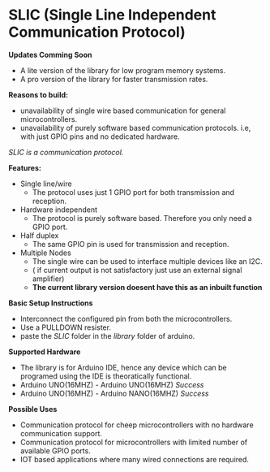 # SLIC (Single Line Independent Communication Protocol)

__Updates Comming Soon__
- A lite version of the library for low program memory systems.
- A pro  version of the library for faster transmission rates.

__Reasons to build:__
- unavailability of single wire based communication for general microcontrollers.
- unavailability of purely software based communication protocols. i.e, with just GPIO pins and no dedicated hardware.

_SLIC is a communication protocol._

__Features:__
- Single line/wire
  - The protocol uses just 1 GPIO port for both transmission and reception.
- Hardware independent
  - The protocol is purely software based. Therefore you only need a GPIO port.
- Half duplex
  - The same GPIO pin is used for transmission and reception.
- Multiple Nodes
  - The single wire can be used to interface multiple devices like an I2C.
  - ( if current output is not satisfactory just use an external signal amplifier)
  - __The current library version doesent have this as an inbuilt function__

__Basic Setup Instructions__
- Interconnect the configured pin from both the microcontrollers.
- Use a PULLDOWN resister.
- paste the _SLIC_ folder in the _library_ folder of arduino.

__Supported Hardware__
- The library is for Arduino IDE, hence any device which can be programed using the IDE is theoratically functional.
- Arduino UNO(16MHZ) - Arduino UNO(16MHZ) _Success_
- Arduino UNO(16MHZ) - Arduino NANO(16MHZ) _Success_ 


__Possible Uses__
- Communication protocol for cheep microcontrollers with no hardware communication support.
- Communication protocol for microcontrollers with limited number of available GPIO ports.
- IOT based applications where many wired connections are required.

